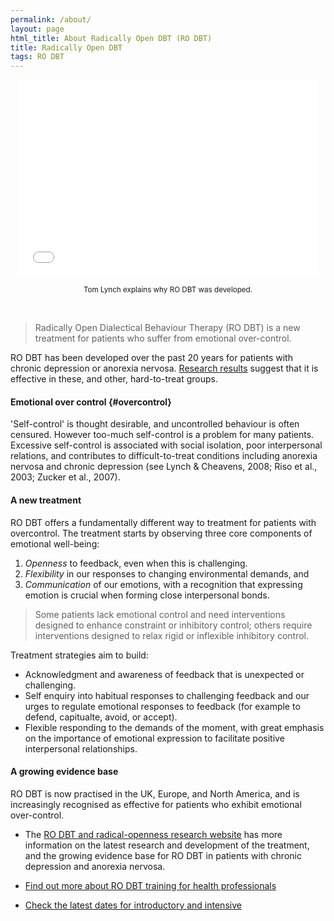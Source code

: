 ```yaml
---
permalink: /about/
layout: page
html_title: About Radically Open DBT (RO DBT)
title: Radically Open DBT
tags: RO DBT
---
```




<center>

<iframe width="480" height="315" src="//www.youtube.com/embed/SXmt1onyVM4" frameborder="0" allowfullscreen></iframe>

<br>

<small>Tom Lynch explains why RO DBT was developed.</small>

</center>

<br>

> Radically Open Dialectical Behaviour Therapy (RO DBT) is a new treatment for patients who suffer from emotional over-control.

RO DBT has been developed over the past 20 years for patients with chronic depression or anorexia nervosa. [Research results](http://www.southampton.ac.uk/psychology/research/groups/emotion_and_personality_bio_behavioural_laboratory.page#projects) suggest that it is effective in these, and other, hard-to-treat groups.


#### Emotional over control {#overcontrol}

'Self-control' is thought desirable, and uncontrolled behaviour is often censured. However too-much self-control is a problem for many patients. Excessive self-control is associated with social isolation, poor interpersonal relations, and contributes to difficult-to-treat conditions including anorexia nervosa and chronic depression (see Lynch & Cheavens, 2008; Riso et al., 2003; Zucker et al., 2007).


#### A new treatment

RO DBT offers a fundamentally different way to treatment for patients with overcontrol.
The treatment starts by observing three core components of emotional well-being:

1. *Openness* to feedback, even when this is challenging.
2. *Flexibility* in our responses to changing environmental demands, and
3. *Communication* of our emotions, with a recognition that expressing emotion is crucial when forming close interpersonal bonds.

> Some patients lack emotional control and need interventions designed to enhance constraint or inhibitory control; others require interventions designed to relax rigid or inflexible inhibitory control.

Treatment strategies aim to build:

- Acknowledgment and awareness of feedback that is unexpected or challenging.
- Self enquiry into habitual responses to challenging feedback and our urges to regulate emotional responses to feedback (for example to defend, capitualte, avoid, or accept).
- Flexible responding to the demands of the moment, with great emphasis on the importance of emotional expression to facilitate positive interpersonal relationships.



#### A growing evidence base

RO DBT is now practised in the UK, Europe, and North America, and is increasingly recognised as effective for patients who exhibit emotional over-control.

- The [RO DBT and radical-openness research website](http://www.southampton.ac.uk/psychology/research/groups/emotion_and_personality_bio_behavioural_laboratory.page) has more information on the latest research and development of the treatment, and the growing evidence base for RO DBT in patients with chronic depression and anorexia nervosa.

- [Find out more about RO DBT training for health professionals](/professionals/)

- [Check the latest dates for introductory and intensive](/training/)








